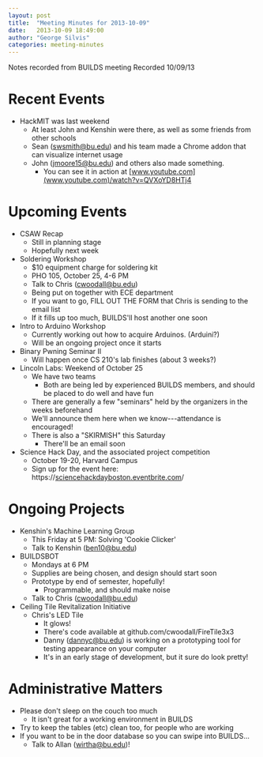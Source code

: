 ```yaml
---
layout: post
title:  "Meeting Minutes for 2013-10-09"
date:   2013-10-09 18:49:00
author: "George Silvis"
categories: meeting-minutes
---
```


Notes recorded from BUILDS meeting
Recorded 10/09/13

<!-- more -->

# Recent Events
- HackMIT was last weekend
  - At least John and Kenshin were there, as well as some friends from other schools
  - Sean ([swsmith@bu.edu](mailto:swsmith@bu.edu)) and his team made a Chrome addon that can visualize internet usage
  - John ([jmoore15@bu.edu](mailto:jmoore15@bu.edu)) and others also made something.
    - You can see it in action at [www.youtube.com](www.youtube.com)/watch?v=QVXoYD8HTj4

# Upcoming Events
- CSAW Recap
  - Still in planning stage
  - Hopefully next week
- Soldering Workshop
  - $10 equipment charge for soldering kit
  - PHO 105, October 25, 4-6 PM
  - Talk to Chris ([cwoodall@bu.edu](mailto:cwoodall@bu.edu))
  - Being put on together with ECE department
  - If you want to go, FILL OUT THE FORM that Chris is sending to the email list
  - If it fills up too much, BUILDS'll host another one soon
- Intro to Arduino Workshop
  - Currently working out how to acquire Arduinos.  (Arduini?)
  - Will be an ongoing project once it starts
- Binary Pwning Seminar II
  - Will happen once CS 210's lab finishes (about 3 weeks?)
- Lincoln Labs: Weekend of October 25
  - We have two teams
    - Both are being led by experienced BUILDS members, and should be placed to do well and have fun
  - There are generally a few "seminars" held by the organizers in the weeks beforehand
  - We'll announce them here when we know---attendance is encouraged!
  - There is also a "SKIRMISH" this Saturday
    - There'll be an email soon
- Science Hack Day, and the associated project competition
  - October 19-20, Harvard Campus
  - Sign up for the event here: https://[sciencehackdayboston.eventbrite.com](sciencehackdayboston.eventbrite.com)/
  
# Ongoing Projects
- Kenshin's Machine Learning Group
  - This Friday at 5 PM:  Solving 'Cookie Clicker'
  - Talk to Kenshin ([ben10@bu.edu](mailto:ben10@bu.edu))
- BUILDSBOT
  - Mondays at 6 PM
  - Supplies are being chosen, and design should start soon
  - Prototype by end of semester, hopefully!
    - Programmable, and should make noise
  - Talk to Chris ([cwoodall@bu.edu](mailto:cwoodall@bu.edu))
- Ceiling Tile Revitalization Initiative
  - Chris's LED Tile
    - It glows!
    - There's code available at github.com/cwoodall/FireTile3x3
    - Danny ([dannyc@bu.edu](mailto:dannyc@bu.edu)) is working on a prototyping tool for testing appearance on your computer
    - It's in an early stage of development, but it sure do look pretty!

# Administrative Matters
- Please don't sleep on the couch too much
  - It isn't great for a working environment in BUILDS
- Try to keep the tables (etc) clean too, for people who are working
- If you want to be in the door database so you can swipe into BUILDS...
  - Talk to Allan ([wirtha@bu.edu](mailto:wirtha@bu.edu))!

